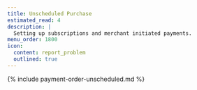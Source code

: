 ```yaml
---
title: Unscheduled Purchase
estimated_read: 4
description: |
  Setting up subscriptions and merchant initiated payments.
menu_order: 1800
icon:
  content: report_problem
  outlined: true
---
```


{% include payment-order-unscheduled.md %}
